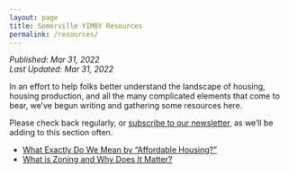 ```yaml
---
layout: page
title: Somerville YIMBY Resources
permalink: /resources/
---
```

_Published: <time datetime="2022-03-31T15:04:00-0400">Mar 31, 2022</time>_  
_Last Updated: <time datetime="2022-03-31T15:04:00-0400">Mar 31, 2022</time>_

In an effort to help folks better understand the landscape of housing, housing production, and all the many complicated elements that come to bear, we’ve begun writing and gathering some resources here.

Please check back regularly, or [subscribe to our newsletter](#mailing-list), as we’ll be adding to this section often.

* [What Exactly Do We Mean by “Affordable Housing?”](/resources/affordable-housing/)
* [What is Zoning and Why Does It Matter?](/resources/zoning/)

